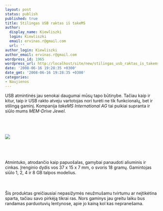 ```yaml
---
layout: post
status: publish
published: true
title: Stilingas USB raktas iš takeMS
author:
  display_name: Kiewliszki
  login: Kiewliszki
  email: ervinas.r@gmail.com
  url: ''
author_login: Kiewliszki
author_email: ervinas.r@gmail.com
wordpress_id: 1965
wordpress_url: http://localhost/site/new/stilingas_usb_raktas_is_takems/
date: '2008-06-16 19:28:35 +0300'
date_gmt: '2008-06-16 19:28:35 +0300'
categories:
- Naujienos
---
```

<p>USB atmintinės jau senokai daugumai mūsų tapo būtinybe. Tačiau kaip ir kitur, taip ir USB rakto atveju vartotojas nori turėti ne tik funkcionalų, bet ir stilingą gaminį. Kompanija <i>takeMS International AG</i> tai puikiai supranta ir siūlo mums <i>MEM-Drive Jewel</i>.<br />
<br><br />
<br><br><img src="http://www.technews.lt/upl/Failai/85610.jpg"><br><br />
<br><br />
<br>Atmintuko, atrodančio kaip papuošalas, gamybai panaudoti aliuminis ir cinkas. Įrenginio dydis vos 37 x 15 x 7 mm, o svoris 18 gramų. Gamintojas siūlo 1, 2, 4 ir 8 GB talpos modelius.<br />
<br><br />
<br>Šis produktas greičiausiai nepasižymės neužmušamu tvirtumu ar neįtikėtina sparta, tačiau savo pirkėją tikrai ras. Nors gaminys jau greitu laiku bus randamas parduotuvių lentynose, apie jo kainą kol kas nepranešama.<br />
<br><br />
<br><br />
<br> </p>
